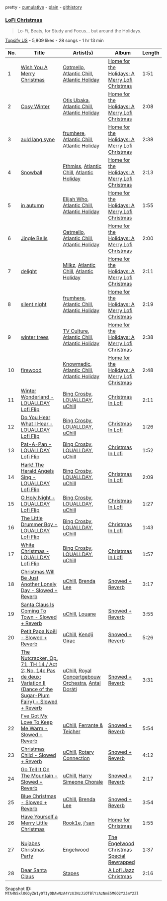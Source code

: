 pretty - [cumulative](/playlists/cumulative/6bvocDUOsyBDXvTWyQtvaH.md) - [plain](/playlists/plain/6bvocDUOsyBDXvTWyQtvaH) - [githistory](https://github.githistory.xyz/mackorone/spotify-playlist-archive/blob/main/playlists/plain/6bvocDUOsyBDXvTWyQtvaH)

### [LoFi Christmas](https://open.spotify.com/playlist/6bvocDUOsyBDXvTWyQtvaH)

> Lo\-Fi, Beats, for Study and Focus..\. but around the Holidays.

[Topsify US](https://open.spotify.com/user/warnermusicus) - 5,809 likes - 28 songs - 1 hr 13 min

| No. | Title | Artist(s) | Album | Length |
|---|---|---|---|---|
| 1 | [Wish You A Merry Christmas](https://open.spotify.com/track/3HhGtO4BESh5WanWEhiqVl) | [Oatmello](https://open.spotify.com/artist/0YAkOkbeAPiS35qyouiM4O), [Atlantic Chill](https://open.spotify.com/artist/0IgHIEE4S1p89l6xs28SlP), [Atlantic Holiday](https://open.spotify.com/artist/5D9NYfOaGxFKCalJIeia1N) | [Home for the Holidays: A Merry Lofi Christmas](https://open.spotify.com/album/2RUU51kGbkCdo6j6alIp96) | 1:51 |
| 2 | [Cosy Winter](https://open.spotify.com/track/0o6nr0j7CeA6b2AzVjVaX0) | [Otis Ubaka](https://open.spotify.com/artist/1YreDOGr8en691i5jQJJMK), [Atlantic Chill](https://open.spotify.com/artist/0IgHIEE4S1p89l6xs28SlP), [Atlantic Holiday](https://open.spotify.com/artist/5D9NYfOaGxFKCalJIeia1N) | [Home for the Holidays: A Merry Lofi Christmas](https://open.spotify.com/album/2RUU51kGbkCdo6j6alIp96) | 2:08 |
| 3 | [auld lang syne](https://open.spotify.com/track/5JgQ6HXVnMhog0HP97OKKt) | [frumhere](https://open.spotify.com/artist/21Aa8MX3PsrO03NgH3TZGy), [Atlantic Chill](https://open.spotify.com/artist/0IgHIEE4S1p89l6xs28SlP), [Atlantic Holiday](https://open.spotify.com/artist/5D9NYfOaGxFKCalJIeia1N) | [Home for the Holidays: A Merry Lofi Christmas](https://open.spotify.com/album/2RUU51kGbkCdo6j6alIp96) | 2:38 |
| 4 | [Snowball](https://open.spotify.com/track/5yHoUhofczKCQjIDzZ1az6) | [Fthmlss](https://open.spotify.com/artist/7v0VFJ0OHoYAVJ3F9Iapv3), [Atlantic Chill](https://open.spotify.com/artist/0IgHIEE4S1p89l6xs28SlP), [Atlantic Holiday](https://open.spotify.com/artist/5D9NYfOaGxFKCalJIeia1N) | [Home for the Holidays: A Merry Lofi Christmas](https://open.spotify.com/album/2RUU51kGbkCdo6j6alIp96) | 2:13 |
| 5 | [in autumn](https://open.spotify.com/track/6PkxWWd10QYyfg5oeGwW4U) | [Elijah Who](https://open.spotify.com/artist/2b0aKuno01NxPWVCUVIEc8), [Atlantic Chill](https://open.spotify.com/artist/0IgHIEE4S1p89l6xs28SlP), [Atlantic Holiday](https://open.spotify.com/artist/5D9NYfOaGxFKCalJIeia1N) | [Home for the Holidays: A Merry Lofi Christmas](https://open.spotify.com/album/2RUU51kGbkCdo6j6alIp96) | 1:55 |
| 6 | [Jingle Bells](https://open.spotify.com/track/08yknIZyCXDvojLz8WLxrq) | [Oatmello](https://open.spotify.com/artist/0YAkOkbeAPiS35qyouiM4O), [Atlantic Chill](https://open.spotify.com/artist/0IgHIEE4S1p89l6xs28SlP), [Atlantic Holiday](https://open.spotify.com/artist/5D9NYfOaGxFKCalJIeia1N) | [Home for the Holidays: A Merry Lofi Christmas](https://open.spotify.com/album/2RUU51kGbkCdo6j6alIp96) | 2:00 |
| 7 | [delight](https://open.spotify.com/track/1muCDhe6d8Py4Ev2TvPsB0) | [Milkz](https://open.spotify.com/artist/5z1ToudFpZeaJhHVhRekvi), [Atlantic Chill](https://open.spotify.com/artist/0IgHIEE4S1p89l6xs28SlP), [Atlantic Holiday](https://open.spotify.com/artist/5D9NYfOaGxFKCalJIeia1N) | [Home for the Holidays: A Merry Lofi Christmas](https://open.spotify.com/album/2RUU51kGbkCdo6j6alIp96) | 2:11 |
| 8 | [silent night](https://open.spotify.com/track/1SRAAoHpzHZ9MMHaDuaBmN) | [frumhere](https://open.spotify.com/artist/21Aa8MX3PsrO03NgH3TZGy), [Atlantic Chill](https://open.spotify.com/artist/0IgHIEE4S1p89l6xs28SlP), [Atlantic Holiday](https://open.spotify.com/artist/5D9NYfOaGxFKCalJIeia1N) | [Home for the Holidays: A Merry Lofi Christmas](https://open.spotify.com/album/2RUU51kGbkCdo6j6alIp96) | 2:19 |
| 9 | [winter trees](https://open.spotify.com/track/2yZ8CyFUJK3E5d9NVNHoSh) | [TV Culture](https://open.spotify.com/artist/4SMpfT0gDr82P6jyWArDve), [Atlantic Chill](https://open.spotify.com/artist/0IgHIEE4S1p89l6xs28SlP), [Atlantic Holiday](https://open.spotify.com/artist/5D9NYfOaGxFKCalJIeia1N) | [Home for the Holidays: A Merry Lofi Christmas](https://open.spotify.com/album/2RUU51kGbkCdo6j6alIp96) | 2:38 |
| 10 | [firewood](https://open.spotify.com/track/4gi42PcATnb4f9xnY8YYPG) | [Knowmadic](https://open.spotify.com/artist/0HcyeAioEKhfwVcJAoyN36), [Atlantic Chill](https://open.spotify.com/artist/0IgHIEE4S1p89l6xs28SlP), [Atlantic Holiday](https://open.spotify.com/artist/5D9NYfOaGxFKCalJIeia1N) | [Home for the Holidays: A Merry Lofi Christmas](https://open.spotify.com/album/2RUU51kGbkCdo6j6alIp96) | 2:48 |
| 11 | [Winter Wonderland \- LOUALLDAY Lofi Flip](https://open.spotify.com/track/7wYEMHnKYNqIMxDmJL8l4n) | [Bing Crosby](https://open.spotify.com/artist/6ZjFtWeHP9XN7FeKSUe80S), [LOUALLDAY](https://open.spotify.com/artist/5t6GZtOQUoSS5OB0zmZUhm), [uChill](https://open.spotify.com/artist/7tG1DhpZCWx7wvgNqC73ce) | [Christmas In Lofi](https://open.spotify.com/album/6s9zLtHkSyMt3zkh1gFNuZ) | 2:11 |
| 12 | [Do You Hear What I Hear \- LOUALLDAY Lofi Flip](https://open.spotify.com/track/01OpxtVxRPdREajV7rOoxm) | [Bing Crosby](https://open.spotify.com/artist/6ZjFtWeHP9XN7FeKSUe80S), [LOUALLDAY](https://open.spotify.com/artist/5t6GZtOQUoSS5OB0zmZUhm), [uChill](https://open.spotify.com/artist/7tG1DhpZCWx7wvgNqC73ce) | [Christmas In Lofi](https://open.spotify.com/album/6s9zLtHkSyMt3zkh1gFNuZ) | 1:26 |
| 13 | [Pat\-A\-Pan \- LOUALLDAY Lofi Flip](https://open.spotify.com/track/61Wt3PGtbe32HYBAYxFHQc) | [Bing Crosby](https://open.spotify.com/artist/6ZjFtWeHP9XN7FeKSUe80S), [LOUALLDAY](https://open.spotify.com/artist/5t6GZtOQUoSS5OB0zmZUhm), [uChill](https://open.spotify.com/artist/7tG1DhpZCWx7wvgNqC73ce) | [Christmas In Lofi](https://open.spotify.com/album/6s9zLtHkSyMt3zkh1gFNuZ) | 1:52 |
| 14 | [Hark! The Herald Angels Sing \- LOUALLDAY Lofi Flip](https://open.spotify.com/track/3pHKOEfHHewudD2QNALzxz) | [Bing Crosby](https://open.spotify.com/artist/6ZjFtWeHP9XN7FeKSUe80S), [LOUALLDAY](https://open.spotify.com/artist/5t6GZtOQUoSS5OB0zmZUhm), [uChill](https://open.spotify.com/artist/7tG1DhpZCWx7wvgNqC73ce) | [Christmas In Lofi](https://open.spotify.com/album/6s9zLtHkSyMt3zkh1gFNuZ) | 2:09 |
| 15 | [O Holy Night \- LOUALLDAY Lofi Flip](https://open.spotify.com/track/4zxfVkTZGVB9suzU26sPvB) | [Bing Crosby](https://open.spotify.com/artist/6ZjFtWeHP9XN7FeKSUe80S), [LOUALLDAY](https://open.spotify.com/artist/5t6GZtOQUoSS5OB0zmZUhm), [uChill](https://open.spotify.com/artist/7tG1DhpZCWx7wvgNqC73ce) | [Christmas In Lofi](https://open.spotify.com/album/6s9zLtHkSyMt3zkh1gFNuZ) | 1:27 |
| 16 | [The Little Drummer Boy \- LOUALLDAY Lofi Flip](https://open.spotify.com/track/6sufXyokCJgkXKeySyfolN) | [Bing Crosby](https://open.spotify.com/artist/6ZjFtWeHP9XN7FeKSUe80S), [LOUALLDAY](https://open.spotify.com/artist/5t6GZtOQUoSS5OB0zmZUhm), [uChill](https://open.spotify.com/artist/7tG1DhpZCWx7wvgNqC73ce) | [Christmas In Lofi](https://open.spotify.com/album/6s9zLtHkSyMt3zkh1gFNuZ) | 1:43 |
| 17 | [White Christmas \- LOUALLDAY Lofi Flip](https://open.spotify.com/track/4XYKwuLc6ycLXdVXuZCd7c) | [Bing Crosby](https://open.spotify.com/artist/6ZjFtWeHP9XN7FeKSUe80S), [LOUALLDAY](https://open.spotify.com/artist/5t6GZtOQUoSS5OB0zmZUhm), [uChill](https://open.spotify.com/artist/7tG1DhpZCWx7wvgNqC73ce) | [Christmas In Lofi](https://open.spotify.com/album/6s9zLtHkSyMt3zkh1gFNuZ) | 1:57 |
| 18 | [Christmas Will Be Just Another Lonely Day \- Slowed + Reverb](https://open.spotify.com/track/3bBsft9Ta258CrDfFzKh9Y) | [uChill](https://open.spotify.com/artist/7tG1DhpZCWx7wvgNqC73ce), [Brenda Lee](https://open.spotify.com/artist/4cPHsZM98sKzmV26wlwD2W) | [Snowed + Reverb](https://open.spotify.com/album/0bYKjKidJWDqlvmBSbiLiT) | 3:17 |
| 19 | [Santa Claus Is Coming To Town \- Slowed + Reverb](https://open.spotify.com/track/1awj8VEKRdOVPkPU6GFenL) | [uChill](https://open.spotify.com/artist/7tG1DhpZCWx7wvgNqC73ce), [Louane](https://open.spotify.com/artist/7wjeXCtRND2ZdKfMJFu6JC) | [Snowed + Reverb](https://open.spotify.com/album/0bYKjKidJWDqlvmBSbiLiT) | 3:55 |
| 20 | [Petit Papa Noël \- Slowed + Reverb](https://open.spotify.com/track/2lJkXvnvnxaUiWoz3o7Y3O) | [uChill](https://open.spotify.com/artist/7tG1DhpZCWx7wvgNqC73ce), [Kendji Girac](https://open.spotify.com/artist/4IS4EyXNmiI2w5SRCjMtEF) | [Snowed + Reverb](https://open.spotify.com/album/0bYKjKidJWDqlvmBSbiLiT) | 5:26 |
| 21 | [The Nutcracker, Op\. 71, TH 14 / Act 2: No\. 14c Pas de deux: Variation II \(Dance of the Sugar\-Plum Fairy\) \- Slowed + Reverb](https://open.spotify.com/track/3nMJnAXyc6KfD29RHaDft6) | [uChill](https://open.spotify.com/artist/7tG1DhpZCWx7wvgNqC73ce), [Royal Concertgebouw Orchestra](https://open.spotify.com/artist/2HqNckz4bPVT37fWkhugTZ), [Antal Doráti](https://open.spotify.com/artist/3kBrUZAp2FVhkN5bcTu0QL) | [Snowed + Reverb](https://open.spotify.com/album/0bYKjKidJWDqlvmBSbiLiT) | 3:31 |
| 22 | [I've Got My Love To Keep Me Warm \- Slowed + Reverb](https://open.spotify.com/track/4vGZGyb9S9dgp3ZfqBtihl) | [uChill](https://open.spotify.com/artist/7tG1DhpZCWx7wvgNqC73ce), [Ferrante & Teicher](https://open.spotify.com/artist/17rSwcIT9qu1OybU1lReJB) | [Snowed + Reverb](https://open.spotify.com/album/0bYKjKidJWDqlvmBSbiLiT) | 5:54 |
| 23 | [Christmas Child \- Slowed + Reverb](https://open.spotify.com/track/6u8AaRcAZxuG3BwQecclxm) | [uChill](https://open.spotify.com/artist/7tG1DhpZCWx7wvgNqC73ce), [Rotary Connection](https://open.spotify.com/artist/3dGTi4MZZo4zXdQaKAS1va) | [Snowed + Reverb](https://open.spotify.com/album/0bYKjKidJWDqlvmBSbiLiT) | 4:12 |
| 24 | [Go Tell It On The Mountain \- Slowed + Reverb](https://open.spotify.com/track/0vKlprSCpzHKHzDLTThA8J) | [uChill](https://open.spotify.com/artist/7tG1DhpZCWx7wvgNqC73ce), [Harry Simeone Chorale](https://open.spotify.com/artist/30orN5PtRhj9fN2Myr8HKV) | [Snowed + Reverb](https://open.spotify.com/album/0bYKjKidJWDqlvmBSbiLiT) | 2:17 |
| 25 | [Blue Christmas \- Slowed + Reverb](https://open.spotify.com/track/6ibPr1Qwvhs7X1kMWSTIat) | [uChill](https://open.spotify.com/artist/7tG1DhpZCWx7wvgNqC73ce), [Brenda Lee](https://open.spotify.com/artist/4cPHsZM98sKzmV26wlwD2W) | [Snowed + Reverb](https://open.spotify.com/album/0bYKjKidJWDqlvmBSbiLiT) | 3:54 |
| 26 | [Have Yourself a Merry Little Christmas](https://open.spotify.com/track/63R9mcsJilIGl2J3RhV51y) | [Rook1e](https://open.spotify.com/artist/5NlA3ayVBDY3uDCCEZ1dID), [j'san](https://open.spotify.com/artist/5iMUho98faEp2w6j5p44PH) | [Home for Christmas](https://open.spotify.com/album/2tMEEVhJ7i6NGRDTKxhg2T) | 1:55 |
| 27 | [Nujabes Christmas Party](https://open.spotify.com/track/5y11yVtii5tzfBRbgcc8fs) | [Engelwood](https://open.spotify.com/artist/7rgCh0Go1ezmcV75kXQM2T) | [The Engelwood Christmas Special Rewrapped](https://open.spotify.com/album/0bfOqXk3H5wqzpBizvUhRG) | 1:37 |
| 28 | [Dear Santa Claus](https://open.spotify.com/track/4vhAcTSD4Cw8vXjtxcmuzB) | [Stapes](https://open.spotify.com/artist/4ON4zcOAOAY55jGZUEb1Wb) | [A Lofi Jazz Christmas](https://open.spotify.com/album/0R5QjKFNUVGMjeH4YIUVca) | 2:16 |

Snapshot ID: `MTA4NSxlOGQyZWIyOTIyODAwNzA4YzU3NzJiOTBlYzAzNmE5MGQ2Y2JmY2Zl`
